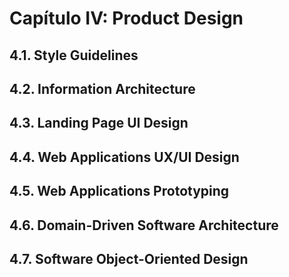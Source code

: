 # Capítulo IV: Product Design

## 4.1. Style Guidelines

<div style="page-break-before: always;"></div>

## 4.2. Information Architecture

<div style="page-break-before: always;"></div>

## 4.3. Landing Page UI Design

<div style="page-break-before: always;"></div>

## 4.4. Web Applications UX/UI Design

<div style="page-break-before: always;"></div>

## 4.5. Web Applications Prototyping

<div style="page-break-before: always;"></div>

## 4.6. Domain-Driven Software Architecture

<div style="page-break-before: always;"></div>

## 4.7. Software Object-Oriented Design

<div style="page-break-before: always;"></div>

